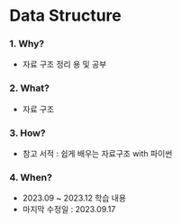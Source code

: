 # Data Structure

### 1. Why? 
  - 자료 구조 정리 용 및 공부       

### 2. What? 
  - 자료 구조

### 3. How?
  - 참고 서적 : 쉽게 배우는 자료구조 with 파이썬

### 4. When?
  - 2023.09 ~ 2023.12 학습 내용
  - 마지막 수정일 : 2023.09.17
